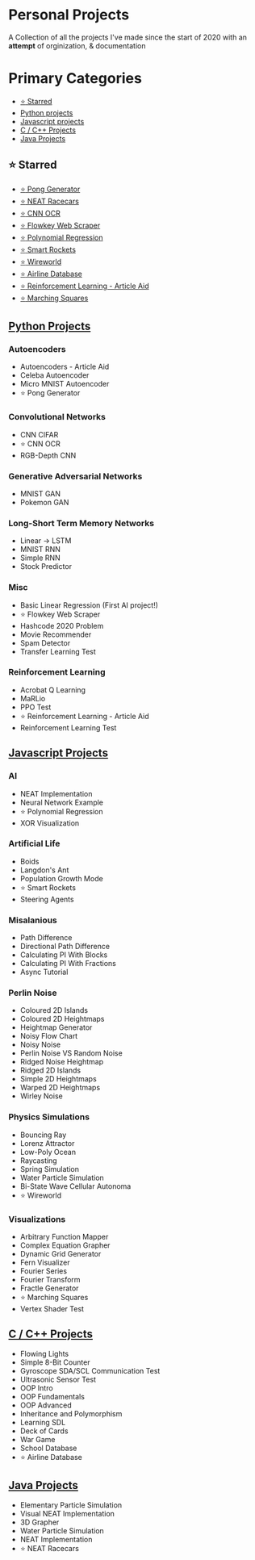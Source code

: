 # Personal Projects
 A Collection of all the projects I've made since the start of 2020 with an **attempt** of orginization, & documentation

# Primary Categories
- [:star: Starred](#star-starred)
- [Python projects](#python-projects)
- [Javascript projects](#javascript-projects)
- [C / C++ Projects](#c--c-projects)
- [Java Projects](#java-projects)

## :star: Starred
- [:star: Pong Generator](#)
- [:star: NEAT Racecars](#)
- [:star: CNN OCR](#)
- [:star: Flowkey Web Scraper](#)
- [:star: Polynomial Regression](#)
- [:star: Smart Rockets](#)
- [:star: Wireworld](#)
- [:star: Airline Database](#)
- [:star: Reinforcement Learning - Article Aid](#)
- [:star: Marching Squares](#)

## [Python Projects](_Docs/Python.md)
### Autoencoders
- Autoencoders - Article Aid
- Celeba Autoencoder
- Micro MNIST Autoencoder
- :star: Pong Generator

### Convolutional Networks
- CNN CIFAR
- :star: CNN OCR
- RGB-Depth CNN

### Generative Adversarial Networks
- MNIST GAN
- Pokemon GAN

### Long-Short Term Memory Networks
- Linear -> LSTM
- MNIST RNN
- Simple RNN
- Stock Predictor

### Misc
- Basic Linear Regression (First AI project!)
- :star: Flowkey Web Scraper
- Hashcode 2020 Problem
- Movie Recommender
- Spam Detector
- Transfer Learning Test

### Reinforcement Learning
- Acrobat Q Learning
- MaRLio
- PPO Test
- :star: Reinforcement Learning - Article Aid
- Reinforcement Learning Test

## [Javascript Projects](_Docs/Javascript.md)
### AI
- NEAT Implementation
- Neural Network Example
- :star: Polynomial Regression
- XOR Visualization

### Artificial Life
- Boids
- Langdon's Ant
- Population Growth Mode
- :star: Smart Rockets
- Steering Agents

### Misalanious
- Path Difference
- Directional Path Difference
- Calculating PI With Blocks
- Calculating PI With Fractions
- Async Tutorial

### Perlin Noise
- Coloured 2D Islands
- Coloured 2D Heightmaps
- Heightmap Generator
- Noisy Flow Chart
- Noisy Noise
- Perlin Noise VS Random Noise
- Ridged Noise Heightmap
- Ridged 2D Islands
- Simple 2D Heightmaps
- Warped 2D Heightmaps
- Wirley Noise

### Physics Simulations
- Bouncing Ray
- Lorenz Attractor
- Low-Poly Ocean
- Raycasting
- Spring Simulation
- Water Particle Simulation
- Bi-State Wave Cellular Autonoma
- :star: Wireworld

### Visualizations
- Arbitrary Function Mapper
- Complex Equation Grapher
- Dynamic Grid Generator
- Fern Visualizer
- Fourier Series
- Fourier Transform
- Fractle Generator
- :star: Marching Squares
- Vertex Shader Test

## [C / C++ Projects](_Docs/C_C++.md)
- Flowing Lights
- Simple 8-Bit Counter
- Gyroscope SDA/SCL Communication Test
- Ultrasonic Sensor Test
- OOP Intro
- OOP Fundamentals
- OOP Advanced
- Inheritance and Polymorphism
- Learning SDL
- Deck of Cards
- War Game
- School Database
- :star: Airline Database

## [Java Projects](_Docs/Java.md)
- Elementary Particle Simulation
- Visual NEAT Implementation
- 3D Grapher
- Water Particle Simulation
- NEAT Implementation
- :star: NEAT Racecars